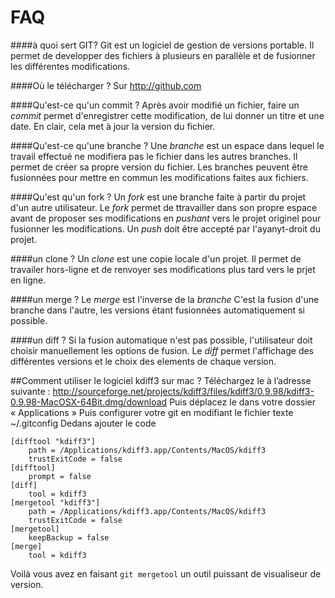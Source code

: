 FAQ
=====

####à quoi sert GIT?
Git est un logiciel de gestion de versions portable. Il permet de developper des fichiers à plusieurs en parallèle et de fusionner les différentes modifications.

####Où le télécharger ?
Sur http://github.com

####Qu'est-ce qu'un commit ?
Après avoir modifié un fichier, faire un *commit* permet d'enregistrer cette modification, de lui donner un titre et une date. En clair, cela met à jour la version du fichier.

####Qu'est-ce qu'une branche ?
Une *branche* est un espace dans lequel le travail effectué ne modifiera pas le fichier dans les autres branches. Il permet de créer sa propre version du fichier. Les branches peuvent être fusionnées pour mettre en commun les modifications faites aux fichiers.

####Qu'est qu'un fork ?
Un *fork* est une branche faite à partir du projet d'un autre utilisateur. Le *fork* permet de ttravailler dans son propre espace avant de proposer ses modifications en *pushant* vers le projet originel pour fusionner les modifications. Un *push* doit être accepté par l'ayanyt-droit du projet.

####un clone ?
Un *clone* est une copie locale d'un projet. Il permet de travailer hors-ligne et de renvoyer ses modifications plus tard vers le prjet en ligne.

####un merge ?
Le *merge* est l'inverse de la *branche* C'est la fusion d'une branche dans l'autre, les versions étant fusionnées automatiquement si possible. 

####un diff ?
Si la fusion automatique n'est pas possible, l'utilisateur doit choisir manuellement les options de fusion. Le *diff* permet l'affichage des différentes versions et le choix des elements de chaque version.

##Comment utiliser le logiciel kdiff3 sur mac ?
Téléchargez le à l’adresse suivante : http://sourceforge.net/projects/kdiff3/files/kdiff3/0.9.98/kdiff3-0.9.98-MacOSX-64Bit.dmg/download
Puis déplacez le dans votre dossier « Applications »
Puis configurer votre git en modifiant le fichier texte ~/.gitconfig
Dedans ajouter le code 

```
[difftool "kdiff3"]
    path = /Applications/kdiff3.app/Contents/MacOS/kdiff3
    trustExitCode = false
[difftool]
    prompt = false
[diff]
    tool = kdiff3
[mergetool "kdiff3"]
    path = /Applications/kdiff3.app/Contents/MacOS/kdiff3
    trustExitCode = false
[mergetool]
    keepBackup = false
[merge]
    tool = kdiff3
```

Voilà vous avez en faisant ```git mergetool``` un outil puissant de visualiseur de version.
